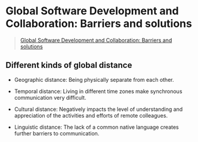 # Global Software Development and Collaboration: Barriers and solutions

> [Global Software Development and Collaboration: Barriers and solutions](https://learnit.itu.dk/pluginfile.php/166159/course/section/88128/2010%20-%20Noll.pdf)

## Different kinds of global distance

- Geographic distance: Being physically separate from each other.

- Temporal distance: Living in different time zones make synchronous communication very difficult.

- Cultural distance: Negatively impacts the level of understanding and appreciation of the activities and efforts of remote colleagues.

- Linguistic distance: The lack of a common native language creates further barriers to communication.